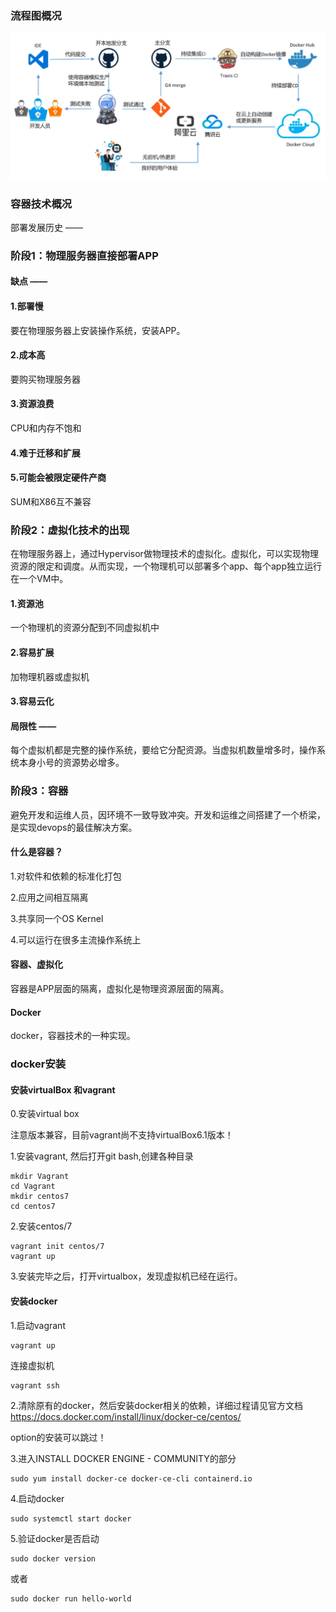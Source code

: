 ### 流程图概况

![avatar](images/flowChart.png)

### 容器技术概况

部署发展历史 ——

### 阶段1：物理服务器直接部署APP

#### 缺点 ——

#### 1.部署慢

要在物理服务器上安装操作系统，安装APP。

#### 2.成本高

要购买物理服务器

#### 3.资源浪费

CPU和内存不饱和

#### 4.难于迁移和扩展

#### 5.可能会被限定硬件产商

SUM和X86互不兼容

### 阶段2：虚拟化技术的出现

在物理服务器上，通过Hypervisor做物理技术的虚拟化。虚拟化，可以实现物理资源的限定和调度。从而实现，一个物理机可以部署多个app、每个app独立运行在一个VM中。

#### 1.资源池

一个物理机的资源分配到不同虚拟机中

#### 2.容易扩展

加物理机器或虚拟机

#### 3.容易云化

#### 局限性 ——

每个虚拟机都是完整的操作系统，要给它分配资源。当虚拟机数量增多时，操作系统本身小号的资源势必增多。

### 阶段3：容器

避免开发和运维人员，因环境不一致导致冲突。开发和运维之间搭建了一个桥梁，是实现devops的最佳解决方案。

#### 什么是容器？

1.对软件和依赖的标准化打包

2.应用之间相互隔离

3.共享同一个OS Kernel

4.可以运行在很多主流操作系统上

#### 容器、虚拟化

容器是APP层面的隔离，虚拟化是物理资源层面的隔离。

#### Docker

docker，容器技术的一种实现。

### docker安装

#### 安装virtualBox 和vagrant

0.安装virtual box

注意版本兼容，目前vagrant尚不支持virtualBox6.1版本！

1.安装vagrant, 然后打开git bash,创建各种目录

```
mkdir Vagrant
cd Vagrant
mkdir centos7
cd centos7
```

2.安装centos/7

```
vagrant init centos/7
vagrant up
```

3.安装完毕之后，打开virtualbox，发现虚拟机已经在运行。

#### 安装docker

1.启动vagrant

```
vagrant up
```

连接虚拟机

```
vagrant ssh
```

2.清除原有的docker，然后安装docker相关的依赖，详细过程请见官方文档 <https://docs.docker.com/install/linux/docker-ce/centos/>

option的安装可以跳过！

3.进入INSTALL DOCKER ENGINE - COMMUNITY的部分

```
sudo yum install docker-ce docker-ce-cli containerd.io
```

4.启动docker

```
sudo systemctl start docker
```

5.验证docker是否启动

```
sudo docker version
```

或者

```
sudo docker run hello-world
```

